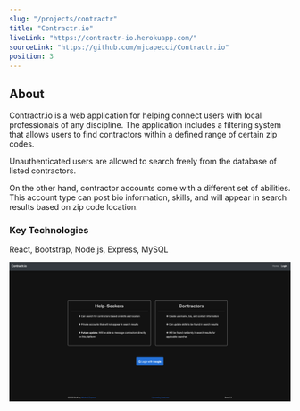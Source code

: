 ```yaml
---
slug: "/projects/contractr"
title: "Contractr.io"
liveLink: "https://contractr-io.herokuapp.com/"
sourceLink: "https://github.com/mjcapecci/Contractr.io"
position: 3
---
```


## About

Contractr.io is a web application for helping connect users with local professionals of any discipline. The application includes a filtering system that allows users to find contractors within a defined range of certain zip codes.

Unauthenticated users are allowed to search freely from the database of listed contractors.

On the other hand, contractor accounts come with a different set of abilities. This account type can post bio information, skills, and will appear in search results based on zip code location.

### Key Technologies

React, Bootstrap, Node.js, Express, MySQL

![Contractr.io](../images/contractrPreview.gif)
